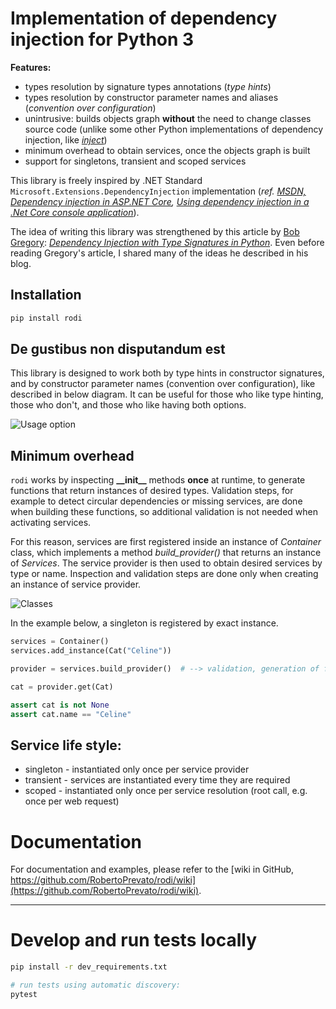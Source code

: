 # Implementation of dependency injection for Python 3

**Features:**
* types resolution by signature types annotations (_type hints_)
* types resolution by constructor parameter names and aliases (_convention over configuration_)
* unintrusive: builds objects graph **without** the need to change classes source code (unlike some other Python implementations of dependency injection, like _[inject](https://pypi.org/project/Inject/)_)
* minimum overhead to obtain services, once the objects graph is built
* support for singletons, transient and scoped services

This library is freely inspired by .NET Standard `Microsoft.Extensions.DependencyInjection` implementation (_ref. [MSDN, Dependency injection in ASP.NET Core](https://docs.microsoft.com/en-us/aspnet/core/fundamentals/dependency-injection?view=aspnetcore-2.1), [Using dependency injection in a .Net Core console application](https://andrewlock.net/using-dependency-injection-in-a-net-core-console-application/)_).

The idea of writing this library was strengthened by this article by [Bob Gregory](https://twitter.com/bob_the_mighty): _[Dependency Injection with Type Signatures in Python](https://io.made.com/dependency-injection-with-type-signatures-in-python/)_. Even before reading Gregory's article, I shared many of the ideas he described in his blog.

## Installation

```bash
pip install rodi
```

## De gustibus non disputandum est
This library is designed to work both by type hints in constructor signatures, and by constructor parameter names (convention over configuration), like described in below diagram. It can be useful for those who like type hinting, those who don't, and those who like having both options.

![Usage option](https://raw.githubusercontent.com/RobertoPrevato/rodi/master/documentation/rodi-design-taste.png "Usage option")

## Minimum overhead
`rodi` works by inspecting __&#95;&#95;init&#95;&#95;__ methods **once** at runtime, to generate functions that return instances of desired types. Validation steps, for example to detect circular dependencies or missing services, are done when building these functions, so additional validation is not needed when activating services.

For this reason, services are first registered inside an instance of _Container_ class, which implements a method _build&#95;provider()_ that returns an instance of _Services_. The service provider is then used to obtain desired services by type or name. Inspection and validation steps are done only when creating an instance of service provider.

![Classes](https://raw.githubusercontent.com/RobertoPrevato/rodi/master/documentation/classes.png "Classes")

In the example below, a singleton is registered by exact instance.

```python
services = Container()
services.add_instance(Cat("Celine"))

provider = services.build_provider()  # --> validation, generation of functions

cat = provider.get(Cat)

assert cat is not None
assert cat.name == "Celine"
```

## Service life style:
* singleton - instantiated only once per service provider
* transient - services are instantiated every time they are required
* scoped - instantiated only once per service resolution (root call, e.g. once per web request)

# Documentation
For documentation and examples, please refer to the [wiki in GitHub, https://github.com/RobertoPrevato/rodi/wiki](https://github.com/RobertoPrevato/rodi/wiki).

---

# Develop and run tests locally
```bash
pip install -r dev_requirements.txt

# run tests using automatic discovery:
pytest
```
